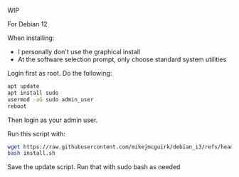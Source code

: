 WIP

For Debian 12

When installing:

- I personally don't use the graphical install
- At the software selection prompt, only choose standard system utilities

Login first as root. Do the following:

```bash
apt update
apt install sudo
usermod -aG sudo admin_user
reboot
```

Then login as your admin user.

Run this script with:
```bash
wget https://raw.githubusercontent.com/mikejmcguirk/debian_i3/refs/heads/main/install.sh
bash install.sh
```

Save the update script. Run that with sudo bash as needed
